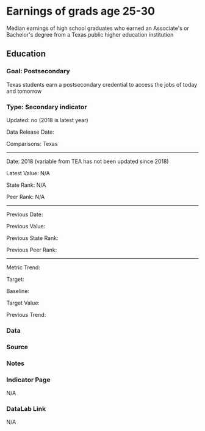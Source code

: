 # ​Earnings of grads age 25-30

Median earnings of high school graduates who earned an Associate's or Bachelor's degree from a Texas public higher education institution

## Education

### Goal: Postsecondary

Texas students earn a postsecondary credential to access the jobs of today and tomorrow

### Type: Secondary indicator

Updated: no (2018 is latest year)

Data Release Date:

Comparisons: Texas

----

Date: 2018 (variable from TEA has not been updated since 2018)

Latest Value: N/A

State Rank: N/A

Peer Rank: N/A

----

Previous Date:

Previous Value: 

Previous State Rank: 

Previous Peer Rank: 

----

Metric Trend: 

Target: 

Baseline: 

Target Value: 

Previous Trend: 



<!--### Value

| Year |  Value      | Rank     | Previous Year   | Previous Value | Previous Rank | Trend | 
| ----------- | ----------- | ----------- | ----------- | ----------- | ----------- | -----------|
|             |             |      N/A    |             |             | N/A         |            | 

-->
### Data


### Source


### Notes


### Indicator Page

N/A


### DataLab Link

N/A

